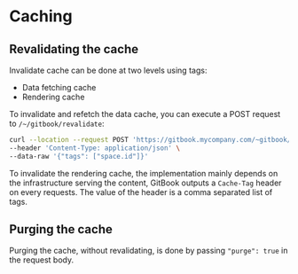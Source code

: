 # Caching

## Revalidating the cache

Invalidate cache can be done at two levels using tags:

-   Data fetching cache
-   Rendering cache

To invalidate and refetch the data cache, you can execute a POST request to `/~/gitbook/revalidate`:

```bash
curl --location --request POST 'https://gitbook.mycompany.com/~gitbook/revalidate' \
--header 'Content-Type: application/json' \
--data-raw '{"tags": ["space.id"]}'
```

To invalidate the rendering cache, the implementation mainly depends on the infrastructure serving the content, GitBook outputs a `Cache-Tag` header on every requests. The value of the header is a comma separated list of tags.

## Purging the cache

Purging the cache, without revalidating, is done by passing `"purge": true` in the request body.
